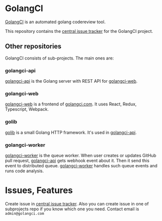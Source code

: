 # GolangCI

[GolangCI](https://golangci.com) is an automated golang codereview tool.

This repository contains the [central issue
tracker](https://github.com/golangci/golangci/issues) for the GolangCI project.

## Other repositories

GolangCI consists of sub-projects. The main ones are:

### golangci-api

[golangci-api](https://github.com/golangci/golangci-api) is the Golang server with REST API for [golangci-web](https://github.com/golangci/golangci-web).

### golangci-web

[golangci-web](https://github.com/golangci/golangci-web) is a frontend of [golangci.com](https://golangci.com). It uses React, Redux, Typescript, Webpack.

### golib

[golib](https://github.com/golangci/golib) is a small Golang HTTP framework. It's used in [golangci-api](https://github.com/golangci/golangci-api).

### golangci-worker

[golangci-worker](https://github.com/golangci/golangci-worker) is the queue worker. When user creates or updates GitHub pull request,
[golangci-api](https://github.com/golangci/golangci-api) gets webhook event about it. Then it send this event to distributed queue.
[golangci-worker](https://github.com/golangci/golangci-worker) handles such queue events and runs code analysis.

# Issues, Features
Create issue in [central issue tracker](https://github.com/golangci/golangci/issues).
Also you can create issue in one of subprojects repo if you know which one you need.
Contact email is `admin@golangci.com`
